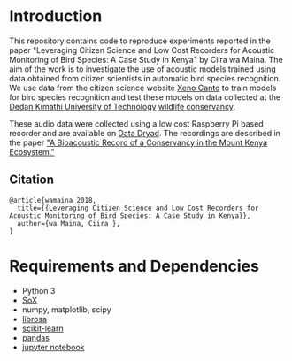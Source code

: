 # Introduction

This repository contains code to reproduce experiments reported in the paper "Leveraging Citizen Science and Low Cost Recorders for Acoustic Monitoring of Bird Species: A Case Study in Kenya" by Ciira wa Maina. The aim of the work is to investigate the use of acoustic models trained using data obtained from citizen scientists in automatic bird species recognition. We use data from the citizen science website [Xeno Canto](http://www.xeno-canto.org/) to train models for bird species recognition and test these models on data collected at the [Dedan Kimathi University of Technology](https://www.dkut.ac.ke/) [wildlife conservancy](https://conservancy.dkut.ac.ke/).

These audio data were collected using a low cost Raspberry Pi based recorder and are available on [Data Dryad]( http://dx.doi.org/10.5061/dryad.69g60). The recordings are described in the paper ["A Bioacoustic Record of a Conservancy in the Mount Kenya Ecosystem."](https://bdj.pensoft.net/articles.php?id=9906)


## Citation
```
@article{wamaina_2018,
  title={{Leveraging Citizen Science and Low Cost Recorders for Acoustic Monitoring of Bird Species: A Case Study in Kenya}},
  author={wa Maina, Ciira },
}
```

# Requirements and Dependencies
* Python 3
* [SoX](http://sox.sourceforge.net/)
* numpy, matplotlib, scipy
* [librosa](https://github.com/librosa/librosa)
* [scikit-learn](http://scikit-learn.org/stable/)
* [pandas](https://pandas.pydata.org/)
* [jupyter notebook](http://jupyter.org/)
